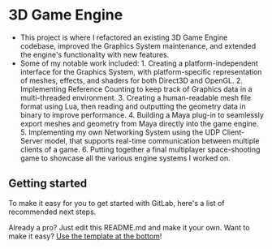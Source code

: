 # 3D Game Engine

- This project is where I refactored an existing 3D Game Engine codebase, improved the Graphics System maintenance, and extended the engine's functionality with new features.
- Some of my notable work included:
          1. Creating a platform-independent interface for the Graphics System, with platform-specific representation of meshes, effects, and shaders for both Direct3D and OpenGL.
          2. Implementing Reference Counting to keep track of Graphics data in a multi-threaded environment.
          3. Creating a human-readable mesh file format using Lua, then reading and outputting the geometry data in binary to improve performance.
          4. Building a Maya plug-in to seamlessly export meshes and geometry from Maya directly into the game engine.
          5. Implementing my own Networking System using the UDP Client-Server model, that supports real-time communication between multiple clients of a game.
          6. Putting together a final multiplayer space-shooting game to showcase all the various engine systems I worked on.

## Getting started

To make it easy for you to get started with GitLab, here's a list of recommended next steps.

Already a pro? Just edit this README.md and make it your own. Want to make it easy? [Use the template at the bottom](#editing-this-readme)!
